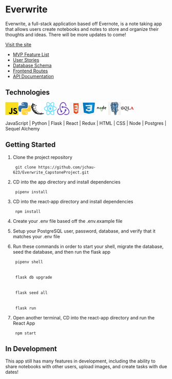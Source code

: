 # Everwrite

Everwrite, a full-stack application based off Evernote, is a note taking app that allows users create notebooks and notes to store and organize their thoughts and ideas. There will be more updates to come!

[Visit the site](https://everwrite.herokuapp.com/)

* [MVP Feature List](https://github.com/jchau-623/Everwrite_CapstoneProject/wiki/Feature-List)
* [User Stories](https://github.com/jchau-623/Everwrite_CapstoneProject/wiki/User-Stories)
* [Database Schema](https://github.com/jchau-623/Everwrite_CapstoneProject/wiki/Database-Schema)
* [Frontend Routes](https://github.com/jchau-623/Everwrite_CapstoneProject/wiki/Frontend-Routes)
* [API Documentation](https://github.com/jchau-623/Everwrite_CapstoneProject/wiki/API-Routes)

## Technologies

<img src="react-app/public/images/Javascript.png" width="40" height="40"><img src="react-app/public/images/Python.png" width="40" height="40"><img src="react-app/public/images/Flask.png" width="40" height="40"><img src="react-app/public/images/React.png" width="40" height="40"><img src="react-app/public/images/Redux.png" width="40" height="40"><img src="react-app/public/images/HTML.png" width="40" height="40"><img src="react-app/public/images/CSS.png" width="40" height="40"><img src="react-app/public/images/Node.png" width="40" height="40"><img src="react-app/public/images/PostgresQL.png" width="40" height="40"><img src="react-app/public/images/SQLA.png" width="40" height="40">

JavaScript | Python | Flask | React | Redux | HTML | CSS | Node | Postgres | Sequel Alchemy

## Getting Started

1. Clone the project repository
        
        git clone https://github.com/jchau-623/Everwrite_CapstoneProject.git
        
2. CD into the app directory and install dependencies
        
        pipenv install
        
3. CD into the react-app directory and install dependencies
        
        npm install
        
4. Create your .env file based off the .env.example file

5. Setup your PostgreSQL user, password, database, and verify that it matches your .env file

6. Run these commands in order to start your shell, migrate the database, seed the database, and then run the flask app

        pipenv shell


        flask db upgrade


        flask seed all


        flask run
        
7. Open another terminal, CD into the react-app directory and run the React App

        npm start
        
## In Development

This app still has many features in development, including the ability to share notebooks with other users, upload images, and create tasks with due dates!


